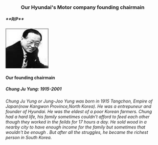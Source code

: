 <!DOCTYPE html>
<html>
<body>


<h3 align="center">Our Hyundai's Motor company founding chairmain</h1>
<h5>**RIP**</h5>
<img src="history1.jpg" width="140" height="130">
<h4 align="left">Our founding chairmain
<h5 align="left"> Chung Ju Yung: 1915-2001 </h5>



<h6 align="left"> Chung Ju Yung or Jung-Joo Yung was born in 1915 Tangchon, Empire of Japan(now Kangwon Province,North Korea). He was a entrepuneur and founder of Hyundai. He was the eldest of a poor Korean farmers. Chung had a hard life, his family sometimes couldn't afford to feed each other though they worked in the feilds for 17 hours a day. He sold wood in a nearby city to have enough income for the family but sometimes that wouldn't be enough . But after all the struggles, he became the richest person in South Korea.  </h6>

